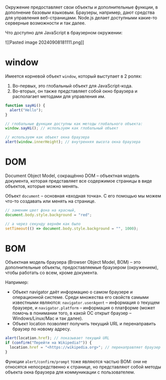 Окружение предоставляет свои объекты и дополнительные функции, в дополнение базовым языковым. Браузеры, например, дают средства для управления веб-страницами. Node.js делает доступными какие-то серверные возможности и так далее.

Что доступно для JavaScript в браузерном окружении:

![[Pasted image 20240908181111.png]]

# window

Имеется корневой объект `window`, который выступает в 2 ролях:

1. Во-первых, это глобальный объект для JavaScript-кода.
2. Во-вторых, он также представляет собой окно браузера и располагает методами для управления им.

```jsx
function sayHi() { 
  alert("Hello");
}

// глобальные функции доступны как методы глобального объекта:
window.sayHi(); // используем как глобальный объект

// используем как объект окна браузера
alert(window.innerHeight); // внутренняя высота окна браузера
```

# DOM

Document Object Model, сокращённо DOM – объектная модель документа, которая представляет все содержимое страницы в виде объектов, которые можно менять.

Объект `document` – основная «входная точка». С его помощью мы можем что-то создавать или менять на странице.

```jsx
// заменим цвет фона на красный,
document.body.style.background = "red";

// а через секунду вернём как было
setTimeout(() => document.body.style.background = "", 1000);
```

# BOM

Объектная модель браузера (Browser Object Model, BOM) – это дополнительные объекты, предоставляемые браузером (окружением), чтобы работать со всем, кроме документа.

Например:

- Объект navigator даёт информацию о самом браузере и операционной системе. Среди множества его свойств самыми известными являются: `navigator.userAgent` – информация о текущем браузере, и `navigator.platform` – информация о платформе (может помочь в понимании того, в какой ОС открыт браузер – Windows/Linux/Mac и так далее).
- Объект location позволяет получить текущий URL и перенаправить браузер по новому адресу.

```jsx
alert(location.href); // показывает текущий URL
if (confirm("Перейти на Wikipedia?")) {
  location.href = "<https://wikipedia.org>"; // перенаправляет браузер на другой URL
}
```

Функции `alert/confirm/prompt` тоже являются частью BOM: они не относятся непосредственно к странице, но представляют собой методы объекта окна браузера для коммуникации с пользователем.